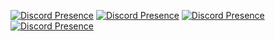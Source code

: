 [![Discord Presence](https://lanyard.matARY.dev/api/:937083750020415499)](https://discord.com/matARY/:937083750020415499)
[![Discord Presence](https://lanyard.cnrad.dev/api/:id)](https://discord.com/users/:id)
[![Discord Presence](https://lanyard.matARY.dev/api/937083750020415499)](https://discord.com/users/937083750020415499)
[![Discord Presence](https://lanyard.matARY.dev/api/937083750020415499)](https://discord.com/users/937083750020415499)

